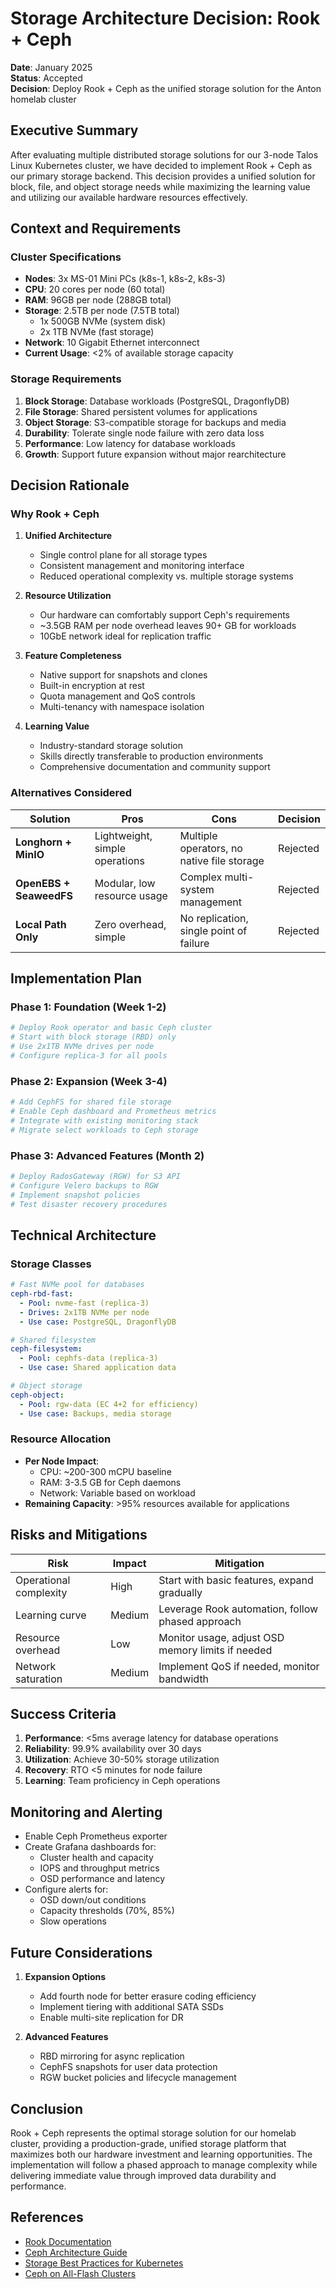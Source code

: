 # Storage Architecture Decision: Rook + Ceph

**Date**: January 2025  
**Status**: Accepted  
**Decision**: Deploy Rook + Ceph as the unified storage solution for the Anton homelab cluster

## Executive Summary

After evaluating multiple distributed storage solutions for our 3-node Talos Linux Kubernetes cluster, we have decided to implement Rook + Ceph as our primary storage backend. This decision provides a unified solution for block, file, and object storage needs while maximizing the learning value and utilizing our available hardware resources effectively.

## Context and Requirements

### Cluster Specifications
- **Nodes**: 3x MS-01 Mini PCs (k8s-1, k8s-2, k8s-3)
- **CPU**: 20 cores per node (60 total)
- **RAM**: 96GB per node (288GB total)
- **Storage**: 2.5TB per node (7.5TB total)
  - 1x 500GB NVMe (system disk)
  - 2x 1TB NVMe (fast storage)
- **Network**: 10 Gigabit Ethernet interconnect
- **Current Usage**: <2% of available storage capacity

### Storage Requirements
1. **Block Storage**: Database workloads (PostgreSQL, DragonflyDB)
2. **File Storage**: Shared persistent volumes for applications
3. **Object Storage**: S3-compatible storage for backups and media
4. **Durability**: Tolerate single node failure with zero data loss
5. **Performance**: Low latency for database workloads
6. **Growth**: Support future expansion without major rearchitecture

## Decision Rationale

### Why Rook + Ceph

1. **Unified Architecture**
   - Single control plane for all storage types
   - Consistent management and monitoring interface
   - Reduced operational complexity vs. multiple storage systems

2. **Resource Utilization**
   - Our hardware can comfortably support Ceph's requirements
   - ~3.5GB RAM per node overhead leaves 90+ GB for workloads
   - 10GbE network ideal for replication traffic

3. **Feature Completeness**
   - Native support for snapshots and clones
   - Built-in encryption at rest
   - Quota management and QoS controls
   - Multi-tenancy with namespace isolation

4. **Learning Value**
   - Industry-standard storage solution
   - Skills directly transferable to production environments
   - Comprehensive documentation and community support

### Alternatives Considered

| Solution | Pros | Cons | Decision |
|----------|------|------|----------|
| **Longhorn + MinIO** | Lightweight, simple operations | Multiple operators, no native file storage | Rejected |
| **OpenEBS + SeaweedFS** | Modular, low resource usage | Complex multi-system management | Rejected |
| **Local Path Only** | Zero overhead, simple | No replication, single point of failure | Rejected |

## Implementation Plan

### Phase 1: Foundation (Week 1-2)
```yaml
# Deploy Rook operator and basic Ceph cluster
# Start with block storage (RBD) only
# Use 2x1TB NVMe drives per node
# Configure replica-3 for all pools
```

### Phase 2: Expansion (Week 3-4)
```yaml
# Add CephFS for shared file storage
# Enable Ceph dashboard and Prometheus metrics
# Integrate with existing monitoring stack
# Migrate select workloads to Ceph storage
```

### Phase 3: Advanced Features (Month 2)
```yaml
# Deploy RadosGateway (RGW) for S3 API
# Configure Velero backups to RGW
# Implement snapshot policies
# Test disaster recovery procedures
```

## Technical Architecture

### Storage Classes
```yaml
# Fast NVMe pool for databases
ceph-rbd-fast:
  - Pool: nvme-fast (replica-3)
  - Drives: 2x1TB NVMe per node
  - Use case: PostgreSQL, DragonflyDB

# Shared filesystem
ceph-filesystem:
  - Pool: cephfs-data (replica-3)
  - Use case: Shared application data

# Object storage
ceph-object:
  - Pool: rgw-data (EC 4+2 for efficiency)
  - Use case: Backups, media storage
```

### Resource Allocation
- **Per Node Impact**:
  - CPU: ~200-300 mCPU baseline
  - RAM: 3-3.5 GB for Ceph daemons
  - Network: Variable based on workload
- **Remaining Capacity**: >95% resources available for applications

## Risks and Mitigations

| Risk | Impact | Mitigation |
|------|--------|------------|
| Operational complexity | High | Start with basic features, expand gradually |
| Learning curve | Medium | Leverage Rook automation, follow phased approach |
| Resource overhead | Low | Monitor usage, adjust OSD memory limits if needed |
| Network saturation | Medium | Implement QoS if needed, monitor bandwidth |

## Success Criteria

1. **Performance**: <5ms average latency for database operations
2. **Reliability**: 99.9% availability over 30 days
3. **Utilization**: Achieve 30-50% storage utilization
4. **Recovery**: RTO <5 minutes for node failure
5. **Learning**: Team proficiency in Ceph operations

## Monitoring and Alerting

- Enable Ceph Prometheus exporter
- Create Grafana dashboards for:
  - Cluster health and capacity
  - IOPS and throughput metrics
  - OSD performance and latency
- Configure alerts for:
  - OSD down/out conditions
  - Capacity thresholds (70%, 85%)
  - Slow operations

## Future Considerations

1. **Expansion Options**
   - Add fourth node for better erasure coding efficiency
   - Implement tiering with additional SATA SSDs
   - Enable multi-site replication for DR

2. **Advanced Features**
   - RBD mirroring for async replication
   - CephFS snapshots for user data protection
   - RGW bucket policies and lifecycle management

## Conclusion

Rook + Ceph represents the optimal storage solution for our homelab cluster, providing a production-grade, unified storage platform that maximizes both our hardware investment and learning opportunities. The implementation will follow a phased approach to manage complexity while delivering immediate value through improved data durability and performance.

## References

- [Rook Documentation](https://rook.io/docs/rook/latest/)
- [Ceph Architecture Guide](https://docs.ceph.com/en/latest/architecture/)
- [Storage Best Practices for Kubernetes](https://kubernetes.io/docs/concepts/storage/storage-classes/)
- [Ceph on All-Flash Clusters](https://ceph.io/en/news/blog/2019/ceph-all-flash-arrays/)
